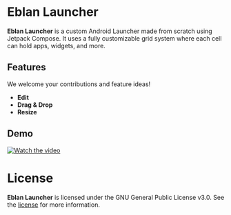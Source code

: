 # Eblan Launcher

**Eblan Launcher** is a custom Android Launcher made from scratch using Jetpack Compose. It uses a fully customizable grid system where each cell can hold apps, widgets, and more.

## Features
We welcome your contributions and feature ideas!
- **Edit**
- **Drag & Drop**
- **Resize**

## Demo
[![Watch the video](https://img.youtube.com/vi/X8s19Em1Mjo/0.jpg)](https://www.youtube.com/watch?v=X8s19Em1Mjo)

# License
**Eblan Launcher** is licensed under the GNU General Public License v3.0. See the [license](LICENSE) for more
information.
